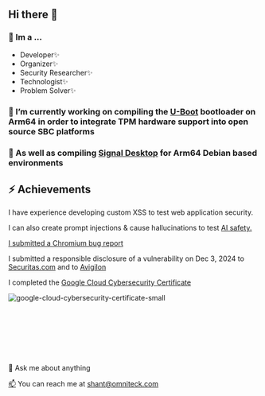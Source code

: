 ## Hi there 👋

### 🌱 Im a ...
 - Developer✨
 - Organizer✨
 - Security Researcher✨
 - Technologist✨
 - Problem Solver✨

### 🔭 I’m currently working on compiling the [U-Boot](https://github.com/0mniteck/u-boot) bootloader on Arm64 in order to integrate TPM hardware support into open source SBC platforms

### 🔭 As well as compiling [Signal Desktop](https://github.com/0mniteck/Signal-Desktop-Mobian) for Arm64 Debian based environments


## ⚡ Achievements

I have experience developing custom XSS to test web application security.

I can also create prompt injections & cause hallucinations to test [AI safety.](https://STOPAI.INFO)

[I submitted a Chromium bug report](https://issues.chromium.org/issues/328765306)

I submitted a responsible disclosure of a vulnerability on Dec 3, 2024 to [Securitas.com](https://www.securitas.com/en/about-us/responsible-disclosure/) and to [Avigilon](https://avigilon.com)

I completed the [Google Cloud Cybersecurity Certificate](https://www.credly.com/badges/2686c0a9-9d5a-4a6b-ac08-4edf2d85db01/public_url)

![google-cloud-cybersecurity-certificate-small](https://github.com/user-attachments/assets/3db01ae6-3fac-4948-a5e4-c5626050ea75)

### ㅤ
## ㅤ

💬 Ask me about anything

[📫](shant@omniteck.com) You can reach me at [shant@omniteck.com](shant@omniteck.com)
